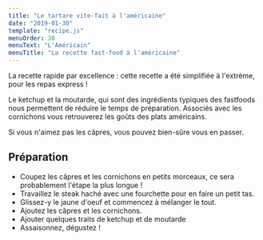 ```yaml
---
title: "Le tartare vite-fait à l'américaine"
date: "2019-01-30"
template: "recipe.js"
menuOrder: 30
menuText: "L'Américain"
menuTitle: "La recette fast-food à l'américaine"
---
```



La recette rapide par excellence : cette recette a été simplifiée à l'extrème, pour les repas express !

Le ketchup et la moutarde, qui sont des ingrédients typiques des fastfoods nous permettent de réduire le temps de préparation. Associés avec les cornichons vous retrouverez les goûts des plats américains.

Si vous n'aimez pas les câpres, vous pouvez bien-sûre vous en passer.

## Préparation
- Coupez les câpres et les cornichons en petits morceaux, ce sera probablement l'étape la plus longue !
- Travaillez le steak haché avec une fourchette pour en faire un petit tas.
- Glissez-y le jaune d'oeuf et commencez à mélanger le tout.
- Ajoutez les câpres et les cornichons.
- Ajouter quelques traits de ketchup et de moutarde
- Assaisonnez, dégustez !
